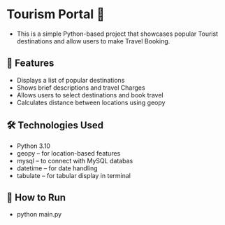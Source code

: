 # Tourism Portal 🧭

- This is a simple Python-based project that showcases popular Tourist destinations and allow users to make Travel Booking.

## 🌟 Features

- Displays a list of popular destinations
- Shows brief descriptions and travel Charges
- Allows users to select destinations and book travel
- Calculates distance between locations using geopy

## 🛠️ Technologies Used

- Python 3.10
- geopy – for location-based features
- mysql – to connect with MySQL databas
- datetime – for date handling
- tabulate – for tabular display in terminal

## 🚀 How to Run

- python main.py

